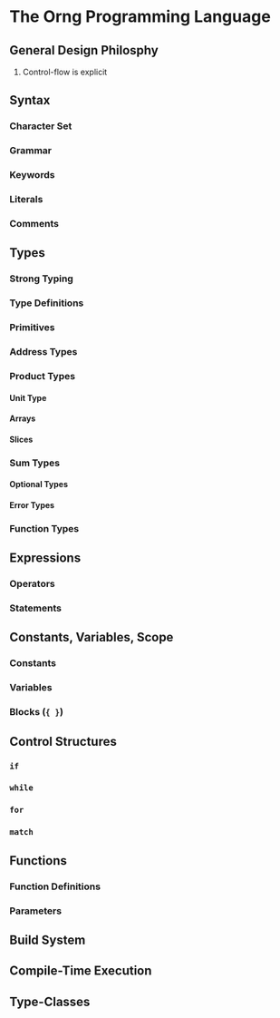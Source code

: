 # The Orng Programming Language
## General Design Philosphy
1. Control-flow is explicit

## Syntax
### Character Set
### Grammar
### Keywords
### Literals
### Comments

## Types
### Strong Typing
### Type Definitions
### Primitives
### Address Types
### Product Types
#### Unit Type
#### Arrays
#### Slices
### Sum Types
#### Optional Types
#### Error Types
### Function Types

## Expressions
### Operators
### Statements

## Constants, Variables, Scope
### Constants
### Variables
### Blocks (`{ }`)

## Control Structures
### `if`
### `while`
### `for`
### `match`

## Functions
### Function Definitions
### Parameters

## Build System

## Compile-Time Execution

## Type-Classes